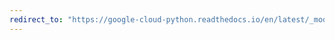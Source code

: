 ```yaml
---
redirect_to: "https://google-cloud-python.readthedocs.io/en/latest/_modules/google/cloud/container_v1/types.html"
---
```

